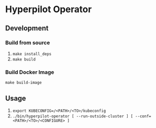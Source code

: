 # Hyperpilot Operator


## Development
### Build from source
1. `make install_deps`
2. `make build`


### Build Docker Image
`make build-image`


## Usage
1. `export KUBECONFIG=/<PATH>/<TO>/kubeconfig`
2. `./bin/hyperpilot-operator [ --run-outside-cluster ] [ --conf=<PATH>/<TO>/<CONFIGURE> ]`


